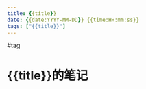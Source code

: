 ```yaml
---
title: {{title}}
date: {{date:YYYY-MM-DD}} {{time:HH:mm:ss}}
tags: ["{{title}}"]
---
```

#tag

# {{title}}的笔记